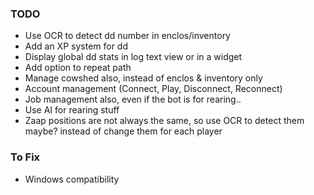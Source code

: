 ### TODO

* Use OCR to detect dd number in enclos/inventory
* Add an XP system for dd
* Display global dd stats in log text view or in a widget
* Add option to repeat path
* Manage cowshed also, instead of enclos & inventory only
* Account management (Connect, Play, Disconnect, Reconnect)
* Job management also, even if the bot is for rearing..
* Use AI for rearing stuff
* Zaap positions are not always the same, so use OCR to detect them maybe? instead of change them for each player

### To Fix

* Windows compatibility
